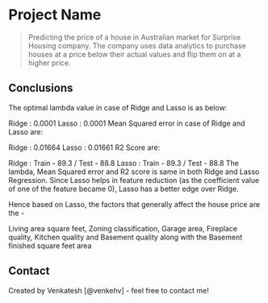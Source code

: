 # Project Name
> Predicting the price of a house in Australian market for Surprise Housing company. The company uses data analytics to purchase houses at a price below their actual values and flip them on at a higher price.


## Conclusions
The optimal lambda value in case of Ridge and Lasso is as below:

Ridge : 0.0001
Lasso : 0.0001
Mean Squared error in case of Ridge and Lasso are:

Ridge : 0.01664
Lasso : 0.01661
R2 Score are:

Ridge : Train - 89.3 / Test - 88.8
Lasso : Train - 89.3 / Test - 88.8
The lambda, Mean Squared error and R2 score is same in both Ridge and Lasso Regression. Since Lasso helps in feature reduction (as the coefficient value of one of the feature became 0), Lasso has a better edge over Ridge.

Hence based on Lasso, the factors that generally affect the house price are the -

Living area square feet,
Zoning classification,
Garage area,
Fireplace quality,
Kitchen quality and
Basement quality along with the Basement finished square feet area




## Contact
Created by Venkatesh [@venkehv] - feel free to contact me!

